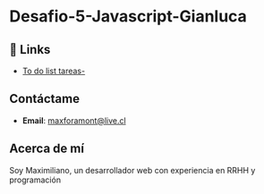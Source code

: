 # Desafio-5-Javascript-Gianluca

## 🔗 Links
- [To do list tareas-](https://bladesnecro.github.io/Desaf-o-5-Javascript-Task-List/)

## Contáctame
- **Email**: [maxforamont@live.cl](maxforamont@live.cl)

## Acerca de mí
Soy Maximiliano, un desarrollador web con experiencia en RRHH y programación
